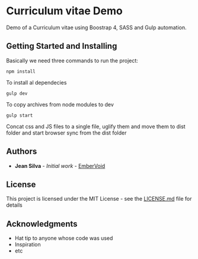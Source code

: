 # Curriculum vitae Demo

Demo of a Curriculum vitae using Boostrap 4, SASS and Gulp automation.

## Getting Started and Installing

Basically we need three commands to run the project:
```
npm install
```
To install al dependecies
```
gulp dev
```
To copy archives from node modules to dev
```
gulp start
```
Concat css and JS files to a single file, uglify them and move them to dist folder and start browser sync from the dist folder

## Authors

* **Jean Silva** - *Initial work* - [EmberVoid](https://github.com/EmberVoid)


## License

This project is licensed under the MIT License - see the [LICENSE.md](LICENSE.md) file for details

## Acknowledgments

* Hat tip to anyone whose code was used
* Inspiration
* etc
